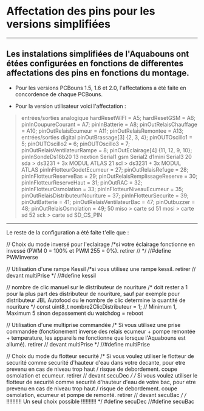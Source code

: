 # Affectation des pins pour les versions simplifiées
----------------

Les instalations simplifiées de l'Aquabouns ont étées configurées en fonctions de differentes affectations des pins en fonctions du montage.
----------------
- Pour les versions PCBouns 1.5, 1.6 et 2.0, l'affectations a été faite en concordence de chaque PCBouns.

- Pour la version utilisateur voici l'affectation : 

> entrées/sorties analogique
hardResetWIFI = A5; 
hardResetGSM = A6;
pinInCoupureCourant = A7;
pinInBatterie = A8;
pinOutRelaisChauffage = A10;
pinOutRelaisEcumeur = A11;
pinOutRelaisRemontee = A13;
> entrées/sorties digital
pinOutBrassage[3] {2, 3, 4};
pinOUTOscillo1 = 5;
pinOUTOscillo2 = 6;
pinOUTOscillo3 = 7;
pinOutRelaisVentilateurRampe = 8;
pinOutEclairage[4] {11, 12, 9, 10};
pinInSondeDs18b20 13
nextion Serial1
gsm Serial2
d1mini Serial3
20 sda > ds3231 + 3x MODUL ATLAS
21 scl > ds3231 + 3x MODUL ATLAS
pinInFlotteurGodetEcumeur = 27;
pinOutRelaisRefuge = 28;
pinInFlotteurReserveBas = 29;
pinOutRelaisRemplissageReserve = 30;
pinInFlotteurReserveHaut = 31;
pinOutRAC = 32;
pinInFlotteurOsmolation = 33;
pinInFlotteurNiveauEcumeur = 35;
pinOutRelaisDistributeurNouriture = 37;
pinInFlotteurSecurite = 39;
pinOutBatterie = 41;
pinOutRelaisVentilateurBac = 47;
pinOutbuzzer = 48;
pinOutRelaisOsmolation = 49;
50 miso > carte sd
51 mosi > carte sd
52 sck > carte sd
SD_CS_PIN
----------------













































Le reste de la configuration a été faite t'elle que :

// Choix du mode inversé pour l'eclairage
/*si votre éclairage fonctionne en invessé (PWM 0 = 100% et PWM 255 = 0%). retirer //           */
//#define PWMinverse

// Utilisation d'une rampe Kessil
/*si vous utilisez une rampe kessil. retirer // devant multiPrise         */
//#define kessil

// nombre de clic manuel sur le distributeur de nouriture
/* doit rester a 1 pour la plus part des distributeur de nouriture, sauf par exemple pour distributeur JBL Autofood ou le nombre de clic determine la quantité de nouriture */
const uint8_t nombre2ClicDistributeur = 1; // Minimum 1, Maximum 5 sinon depassement du watchdog = reboot

// Utilisation d'une multiprise commandée
/* Si vous utilisez une prise commandée (fonctionement inverse des relais ecumeur + pompe remontée + temperature, les appareils ne fonctionne que lorsque l'Aquabouns est allumé). retirer // devant multiPrise         */
//#define multiPrise

// Choix du mode du flotteur securité
/* Si vous voulez utiliser le flotteur de securité comme securité d'hauteur d'eau dans votre decante, pour etre prevenu en cas de niveau trop haut / risque de debordement. coupe osmolation et ecumeur. retirer // devant secuDec        */
/* Si vous voulez utiliser le flotteur de securité comme securité d'hauteur d'eau de votre bac, pour etre prevenu en cas de niveau trop haut / risque de debordement. coupe osmolation, ecumeur et pompe de remonté. retirer // devant secuBac        */
/* !!!!!!!!!! Un seul choix possible !!!!!!!!!! */
#define secuDec
//#define secuBac



